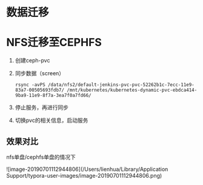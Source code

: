 # 数据迁移

# NFS迁移至CEPHFS

1. 创建ceph-pvc

2. 同步数据（screen）

   ```
   rsync -avPS /data/nfs2/default-jenkins-pvc-pvc-52262b1c-7ecc-11e9-83a7-00505693fdb7/ /mnt/kubernetes/kubernetes-dynamic-pvc-ebdca414-9ba9-11e9-8f7a-3ea7f0a7fd66/
   ```

3. 停止服务，再进行同步

4. 切换pvc的相关信息，启动服务





## 效果对比

nfs单盘/cephfs单盘的情况下

![image-20190701112944806](/Users/lienhua/Library/Application Support/typora-user-images/image-20190701112944806.png)